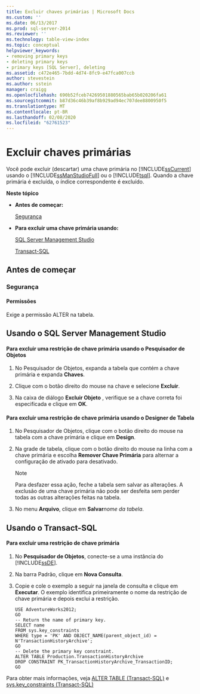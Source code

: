 ```yaml
---
title: Excluir chaves primárias | Microsoft Docs
ms.custom: ''
ms.date: 06/13/2017
ms.prod: sql-server-2014
ms.reviewer: ''
ms.technology: table-view-index
ms.topic: conceptual
helpviewer_keywords:
- removing primary keys
- deleting primary keys
- primary keys [SQL Server], deleting
ms.assetid: c472e465-7bdd-4d74-8fc9-e47fca007ccb
author: stevestein
ms.author: sstein
manager: craigg
ms.openlocfilehash: 690b52fceb74269501880565bab65b020206fa61
ms.sourcegitcommit: b87d36c46b39af8b929ad94ec707dee8800950f5
ms.translationtype: MT
ms.contentlocale: pt-BR
ms.lasthandoff: 02/08/2020
ms.locfileid: "62761523"
---
```

# <a name="delete-primary-keys"></a>Excluir chaves primárias
  Você pode excluir (descartar) uma chave primária no [!INCLUDE[ssCurrent](../../includes/sscurrent-md.md)] usando o [!INCLUDE[ssManStudioFull](../../includes/ssmanstudiofull-md.md)] ou o [!INCLUDE[tsql](../../includes/tsql-md.md)]. Quando a chave primária é excluída, o índice correspondente é excluído.  
  
 **Neste tópico**  
  
-   **Antes de começar:**  
  
     [Segurança](#Security)  
  
-   **Para excluir uma chave primária usando:**  
  
     [SQL Server Management Studio](#SSMSProcedure)  
  
     [Transact-SQL](#TsqlProcedure)  
  
##  <a name="BeforeYouBegin"></a> Antes de começar  
  
###  <a name="Security"></a> Segurança  
  
####  <a name="Permissions"></a> Permissões  
 Exige a permissão ALTER na tabela.  
  
##  <a name="SSMSProcedure"></a> Usando o SQL Server Management Studio  
  
#### <a name="to-delete-a-primary-key-constraint-using-object-explorer"></a>Para excluir uma restrição de chave primária usando o Pesquisador de Objetos  
  
1.  No Pesquisador de Objetos, expanda a tabela que contém a chave primária e expanda **Chaves**.  
  
2.  Clique com o botão direito do mouse na chave e selecione **Excluir**.  
  
3.  Na caixa de diálogo **Excluir Objeto** , verifique se a chave correta foi especificada e clique em **OK**.  
  
#### <a name="to-delete-a-primary-key-constraint-using-table-designer"></a>Para excluir uma restrição de chave primária usando o Designer de Tabela  
  
1.  No Pesquisador de Objetos, clique com o botão direito do mouse na tabela com a chave primária e clique em **Design**.  
  
2.  Na grade de tabela, clique com o botão direito do mouse na linha com a chave primária e escolha **Remover Chave Primária** para alternar a configuração de ativado para desativado.  
  
    > [!NOTE]  
    >  Para desfazer essa ação, feche a tabela sem salvar as alterações. A exclusão de uma chave primária não pode ser desfeita sem perder todas as outras alterações feitas na tabela.  
  
3.  No menu **Arquivo**, clique em **Salvar**_nome da tabela_.  
  
##  <a name="TsqlProcedure"></a> Usando o Transact-SQL  
  
#### <a name="to-delete-a-primary-key-constraint"></a>Para excluir uma restrição de chave primária  
  
1.  No **Pesquisador de Objetos**, conecte-se a uma instância do [!INCLUDE[ssDE](../../includes/ssde-md.md)].  
  
2.  Na barra Padrão, clique em **Nova Consulta**.  
  
3.  Copie e cole o exemplo a seguir na janela de consulta e clique em **Executar**. O exemplo identifica primeiramente o nome da restrição de chave primária e depois exclui a restrição.  
  
    ```  
    USE AdventureWorks2012;  
    GO  
    -- Return the name of primary key.  
    SELECT name  
    FROM sys.key_constraints  
    WHERE type = 'PK' AND OBJECT_NAME(parent_object_id) = N'TransactionHistoryArchive';  
    GO  
    -- Delete the primary key constraint.  
    ALTER TABLE Production.TransactionHistoryArchive  
    DROP CONSTRAINT PK_TransactionHistoryArchive_TransactionID;   
    GO  
    ```  
  
 Para obter mais informações, veja [ALTER TABLE &#40;Transact-SQL&#41;](/sql/t-sql/statements/alter-table-transact-sql) e [sys.key_constraints &#40;Transact-SQL&#41;](/sql/relational-databases/system-catalog-views/sys-key-constraints-transact-sql)  
  
###  <a name="TsqlExample"></a>  
